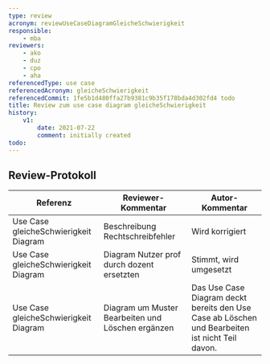 ```yaml
---
type: review
acronym: reviewUseCaseDiagramGleicheSchwierigkeit
responsible:
    - mba
reviewers:
    - ako
    - duz
    - cpo
    - aha
referencedType: use case
referencedAcronym: gleicheSchwierigkeit
referencedCommit: 1fe5b1d480ffa27b9381c9b35f178bda4d302fd4 todo
title: Review zum use case diagram gleicheSchwierigkeit 
history:
    v1:
        date: 2021-07-22
        comment: initially created
todo:
---
```



## Review-Protokoll

| Referenz | Reviewer-Kommentar | Autor-Kommentar |
|------------|------------------|-----------------|
| Use Case gleicheSchwierigkeit Diagram | Beschreibung Rechtschreibfehler | Wird korrigiert |
| Use Case gleicheSchwierigkeit Diagram | Diagram Nutzer prof durch dozent ersetzten | Stimmt, wird umgesetzt |
| Use Case gleicheSchwierigkeit Diagram | Diagram um Muster Bearbeiten und Löschen ergänzen | Das Use Case Diagram deckt bereits den Use Case ab Löschen und Bearbeiten ist nicht Teil davon.|